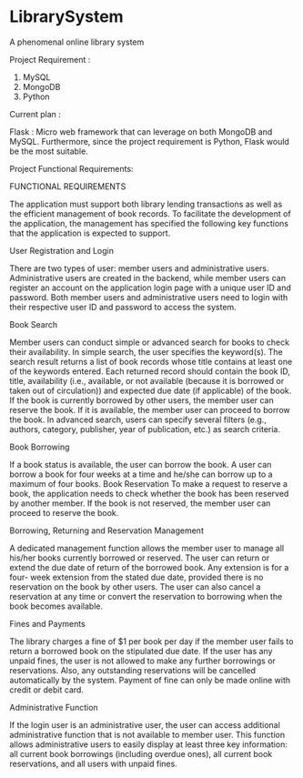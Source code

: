 # LibrarySystem

A phenomenal online library system

Project Requirement :

1. MySQL
2. MongoDB
3. Python

Current plan :

Flask : Micro web framework that can leverage on both MongoDB and MySQL. Furthermore, since the project requirement is Python, Flask would be the most suitable.

Project Functional Requirements:

FUNCTIONAL REQUIREMENTS

The application must support both library lending transactions as well as the efficient management of book records. To facilitate the development of the application, the management has specified the following key functions that the application is expected to support.

User Registration and Login

There are two types of user: member users and administrative users. Administrative users are created in the backend, while member users can register an account on the application login page with a unique user ID and password. Both member users and administrative users need to login with their respective user ID and password to access the system.

Book Search

Member users can conduct simple or advanced search for books to check their availability. In simple search, the user specifies the keyword(s). The search result returns a list of book records whose title contains at least one of the keywords entered. Each returned record should contain the book ID, title, availability (i.e., available, or not available (because it is borrowed or taken out of circulation)) and expected due date (if applicable) of the book. If the book is currently borrowed by other users, the member user can reserve the book. If it is available, the member user can proceed to borrow the book. In advanced search, users can specify several filters (e.g., authors, category, publisher, year of publication, etc.) as search criteria.

Book Borrowing

If a book status is available, the user can borrow the book. A user can borrow a book for four weeks at a time and he/she can borrow up to a maximum of four books.
Book Reservation
To make a request to reserve a book, the application needs to check whether the book has been reserved by another member. If the book is not reserved, the member user can proceed to reserve the book.

Borrowing, Returning and Reservation Management

A dedicated management function allows the member user to manage all his/her books currently borrowed or reserved. The user can return or extend the due date of return of the borrowed book. Any extension is for a four- week extension from the stated due date, provided there is no reservation on the book by other users. The user can also cancel a reservation at any time or convert the reservation to borrowing when the book becomes available.

Fines and Payments

The library charges a fine of $1 per book per day if the member user fails to return a borrowed book on the stipulated due date. If the user has any unpaid fines, the user is not allowed to make any further borrowings or reservations. Also, any outstanding reservations will be cancelled automatically by the system. Payment of fine can only be made online with credit or debit card.

Administrative Function

If the login user is an administrative user, the user can access additional administrative function that is not available to member user. This function allows administrative users to easily display at least three key information: all current book borrowings (including overdue ones), all current book reservations, and all users with unpaid fines.
